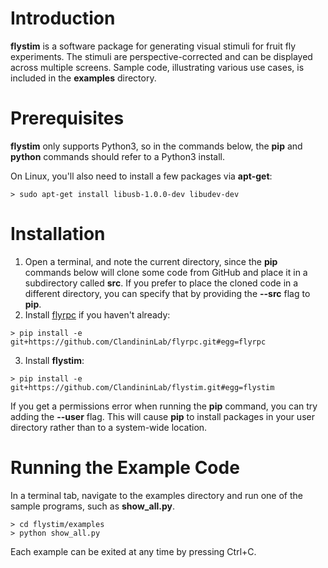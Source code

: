 # Introduction

**flystim** is a software package for generating visual stimuli for fruit fly experiments.  The stimuli are perspective-corrected and can be displayed across multiple screens.  Sample code, illustrating various use cases, is included in the **examples** directory.

# Prerequisites

**flystim** only supports Python3, so in the commands below, the **pip** and **python** commands should refer to a Python3 install.  

On Linux, you'll also need to install a few packages via **apt-get**:
```shell
> sudo apt-get install libusb-1.0.0-dev libudev-dev
```

# Installation

1. Open a terminal, and note the current directory, since the **pip** commands below will clone some code from GitHub and place it in a subdirectory called **src**.  If you prefer to place the cloned code in a different directory, you can specify that by providing the **--src** flag to **pip**.
2. Install [flyrpc](https://github.com/ClandininLab/flyrpc) if you haven't already:
```shell
> pip install -e git+https://github.com/ClandininLab/flyrpc.git#egg=flyrpc
```
3. Install **flystim**:
```shell
> pip install -e git+https://github.com/ClandininLab/flystim.git#egg=flystim
```

If you get a permissions error when running the **pip** command, you can try adding the **--user** flag.  This will cause **pip** to install packages in your user directory rather than to a system-wide location.

# Running the Example Code

In a terminal tab, navigate to the examples directory and run one of the sample programs, such as **show_all.py**.

```shell
> cd flystim/examples
> python show_all.py
```

Each example can be exited at any time by pressing Ctrl+C.
